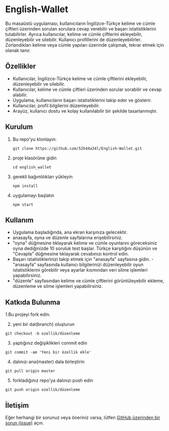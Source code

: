 # English-Wallet     

Bu masaüstü uygulaması, kullanıcıların İngilizce-Türkçe kelime ve cümle çiftleri üzerinden sorulan sorulara cevap verebilir ve başarı istatistiklerini tutabilirler. Ayrıca kullanıcılar, kelime ve cümle çiftlerini ekleyebilir, düzenleyebilir ve silebilir. Kullanıcı profillerini de düzenleyebilirler.
 Zorlandıkları kelime veya cümle yapıları üzerinde çalışmak, tekrar etmek için olanak tanır. 

## Özellikler

- Kullanıcılar, İngilizce-Türkçe kelime ve cümle çiftlerini ekleyebilir, düzenleyebilir ve silebilir.
- Kullanıcılar, kelime ve cümle çiftleri üzerinden sorular sorabilir ve cevap alabilir.
- Uygulama, kullanıcıların başarı istatistiklerini takip eder ve gösterir.
- Kullanıcılar, profil bilgilerini düzenleyebilir.
- Arayüz, kullanıcı dostu ve kolay kullanılabilir bir şekilde tasarlanmıştır.

## Kurulum

1. Bu repo'yu klonlayın:
   ```shell
   git clone https://github.com/52h44a34l/English-Wallet.git
   
2. proje klasörüne gidin
   ```shell
   cd english_wallet
3. gerekli bağımlılıkları yükleyin
   ```shell
   npm install
4. uygulamayı başlatın
   ```shell
   npm start
## Kullanım
  - Uygulama başladığında, ana ekran karşınıza gelecektir.
  - anasayfa, oyna ve düzenle sayfalarına erişebilirsiniz.
  - "oyna" düğmesine tıklayarak  kelime ve cümle oyunlarını göreceksiniz oyna dediğinizde 10 soruluk test başlar. Türkçe karşılığını düşünün ve "Cevapla" düğmesine tıklayarak cevabınızı kontrol edin.
  - Başarı istatistiklerinizi takip etmek için "anasayfa" sayfasına gidin.
  -"anasayfa" sayfasında kullanıcı bilgilerinizi düzenleyebilir oyun istatistiklerini görebilir veya ayarlar kısmından veri silme işlemleri yapabilirsiniz.
  - "düzenle" sayfasından kelime ve cümle çiftlerini görüntüleyebilir ekleme, düzenleme ve silme işlemleri yapabilirsiniz.
    
## Katkıda Bulunma
  
  1.Bu projeyi fork edin.

    
  
  2. yeni bir dal(branch) oluşturun

    git checkout -b ozellik/düzenleme
    
  3. yaptığınız değişiklikleri commit edin

    git commit -am 'Yeni bir özellik ekle'

  4. dalınızı ana(master) dala birleştirin

    git pull origin master

  5. forkladığınız repo'ya dalınızı push edin

    git push origin ozellik/düzenleme


## İletişim

Eğer herhangi bir sorunuz veya öneriniz varsa, lütfen [GitHub üzerinden bir sorun (issue)](https://github.com/52h44a34l/English-Wallet/issues) açın.



